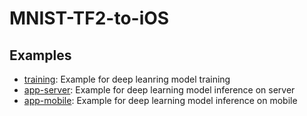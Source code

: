 # MNIST-TF2-to-iOS

## Examples

- [training](training): Example for deep leanring model training
- [app-server](app-server): Example for deep learning model inference on server
- [app-mobile](app-mobile): Example for deep learning model inference on mobile
